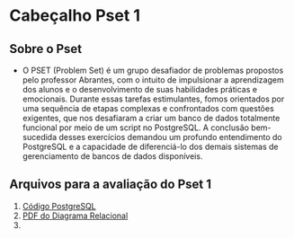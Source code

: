 # Cabeçalho Pset 1

## Sobre o Pset
- O PSET (Problem Set) é um grupo desafiador de problemas propostos pelo professor Abrantes, com o intuito de impulsionar a aprendizagem dos alunos e o desenvolvimento de suas habilidades práticas e emocionais. Durante essas tarefas estimulantes, fomos orientados por uma sequência de etapas complexas e confrontados com questões exigentes, que nos desafiaram a criar um banco de dados totalmente funcional por meio de um script no PostgreSQL. A conclusão bem-sucedida desses exercícios demandou um profundo entendimento do PostgreSQL e a capacidade de diferenciá-lo dos demais sistemas de gerenciamento de bancos de dados disponíveis.



## Arquivos para a avaliação do Pset 1
1. [Código PostgreSQL](scriptpronto.sql)
2. [PDF do Diagrama Relacional](PowerArchitect.pdf)
3. 
